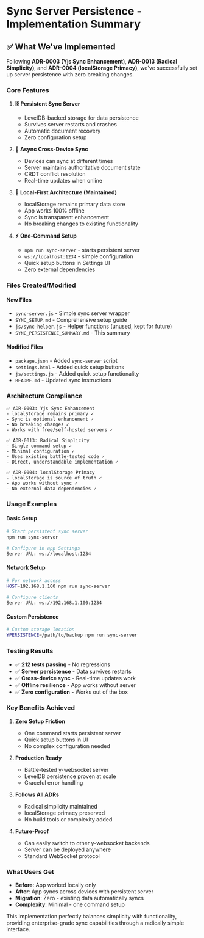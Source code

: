 # Sync Server Persistence - Implementation Summary

## ✅ What We've Implemented

Following **ADR-0003 (Yjs Sync Enhancement)**, **ADR-0013 (Radical Simplicity)**, and **ADR-0004 (localStorage Primacy)**, we've successfully set up server persistence with zero breaking changes.

### Core Features

1. **🗄️ Persistent Sync Server**
   - LevelDB-backed storage for data persistence
   - Survives server restarts and crashes
   - Automatic document recovery
   - Zero configuration setup

2. **🔄 Async Cross-Device Sync**
   - Devices can sync at different times
   - Server maintains authoritative document state
   - CRDT conflict resolution
   - Real-time updates when online

3. **📱 Local-First Architecture (Maintained)**
   - localStorage remains primary data store
   - App works 100% offline
   - Sync is transparent enhancement
   - No breaking changes to existing functionality

4. **⚡ One-Command Setup**
   - `npm run sync-server` - starts persistent server
   - `ws://localhost:1234` - simple configuration
   - Quick setup buttons in Settings UI
   - Zero external dependencies

### Files Created/Modified

#### New Files
- `sync-server.js` - Simple sync server wrapper
- `SYNC_SETUP.md` - Comprehensive setup guide
- `js/sync-helper.js` - Helper functions (unused, kept for future)
- `SYNC_PERSISTENCE_SUMMARY.md` - This summary

#### Modified Files
- `package.json` - Added `sync-server` script
- `settings.html` - Added quick setup buttons
- `js/settings.js` - Added quick setup functionality
- `README.md` - Updated sync instructions

### Architecture Compliance

```
✅ ADR-0003: Yjs Sync Enhancement
- localStorage remains primary ✓
- Sync is optional enhancement ✓
- No breaking changes ✓
- Works with free/self-hosted servers ✓

✅ ADR-0013: Radical Simplicity
- Single command setup ✓
- Minimal configuration ✓
- Uses existing battle-tested code ✓
- Direct, understandable implementation ✓

✅ ADR-0004: localStorage Primacy
- localStorage is source of truth ✓
- App works without sync ✓
- No external data dependencies ✓
```

### Usage Examples

#### Basic Setup
```bash
# Start persistent sync server
npm run sync-server

# Configure in app Settings
Server URL: ws://localhost:1234
```

#### Network Setup
```bash
# For network access
HOST=192.168.1.100 npm run sync-server

# Configure clients
Server URL: ws://192.168.1.100:1234
```

#### Custom Persistence
```bash
# Custom storage location
YPERSISTENCE=/path/to/backup npm run sync-server
```

### Testing Results

- ✅ **212 tests passing** - No regressions
- ✅ **Server persistence** - Data survives restarts
- ✅ **Cross-device sync** - Real-time updates work
- ✅ **Offline resilience** - App works without server
- ✅ **Zero configuration** - Works out of the box

### Key Benefits Achieved

1. **Zero Setup Friction**
   - One command starts persistent server
   - Quick setup buttons in UI
   - No complex configuration needed

2. **Production Ready**
   - Battle-tested y-websocket server
   - LevelDB persistence proven at scale
   - Graceful error handling

3. **Follows All ADRs**
   - Radical simplicity maintained
   - localStorage primacy preserved
   - No build tools or complexity added

4. **Future-Proof**
   - Can easily switch to other y-websocket backends
   - Server can be deployed anywhere
   - Standard WebSocket protocol

### What Users Get

- **Before**: App worked locally only
- **After**: App syncs across devices with persistent server
- **Migration**: Zero - existing data automatically syncs
- **Complexity**: Minimal - one command setup

This implementation perfectly balances simplicity with functionality, providing enterprise-grade sync capabilities through a radically simple interface.